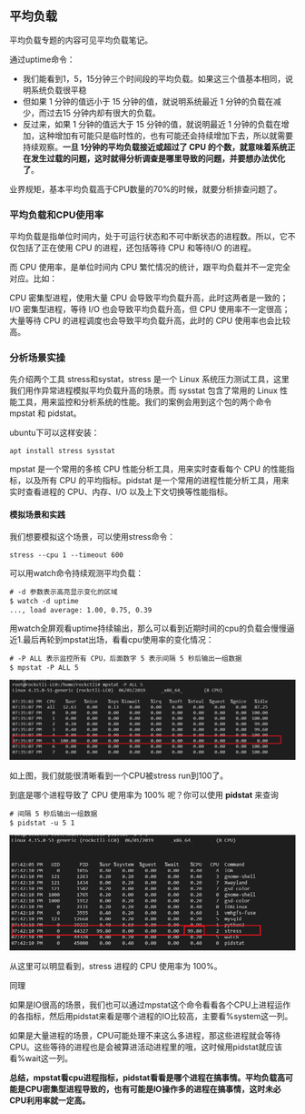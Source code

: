 ## 平均负载
平均负载专题的内容可见平均负载笔记。

通过uptime命令：

- 我们能看到1，5，15分钟三个时间段的平均负载。如果这三个值基本相同，说明系统负载很平稳
- 但如果 1 分钟的值远小于 15 分钟的值，就说明系统最近 1 分钟的负载在减少，而过去15 分钟内却有很大的负载。
- 反过来，如果 1 分钟的值远大于 15 分钟的值，就说明最近 1 分钟的负载在增加，这种增加有可能只是临时性的，也有可能还会持续增加下去，所以就需要持续观察。**一旦 1分钟的平均负载接近或超过了 CPU 的个数，就意味着系统正在发生过载的问题，这时就得分析调查是哪里导致的问题，并要想办法优化了**。

业界规矩，基本平均负载高于CPU数量的70%的时候，就要分析排查问题了。

### 平均负载和CPU使用率
平均负载是指单位时间内，处于可运行状态和不可中断状态的进程数。所以，它不仅包括了正在使用 CPU 的进程，还包括等待 CPU 和等待I/O 的进程。

而 CPU 使用率，是单位时间内 CPU 繁忙情况的统计，跟平均负载并不一定完全对应。比如：

CPU 密集型进程，使用大量 CPU 会导致平均负载升高，此时这两者是一致的；
I/O 密集型进程，等待 I/O 也会导致平均负载升高，但 CPU 使用率不一定很高；
大量等待 CPU 的进程调度也会导致平均负载升高，此时的 CPU 使用率也会比较高。

### 分析场景实操
先介绍两个工具 stress和systat，stress 是一个 Linux 系统压力测试工具，这里我们用作异常进程模拟平均负载升高的场景。而 sysstat 包含了常用的 Linux 性能工具，用来监控和分析系统的性能。我们的案例会用到这个包的两个命令 mpstat 和 pidstat。

ubuntu下可以这样安装：

```
apt install stress sysstat
```

mpstat 是一个常用的多核 CPU 性能分析工具，用来实时查看每个 CPU 的性能指标，以及所有 CPU 的平均指标。pidstat 是一个常用的进程性能分析工具，用来实时查看进程的 CPU、内存、I/O 以及上下文切换等性能指标。

#### 模拟场景和实践
我们想要模拟这个场景，可以使用stress命令：

```
stress --cpu 1 --timeout 600
```

可以用watch命令持续观测平均负载：

```
# -d 参数表示高亮显示变化的区域
$ watch -d uptime
..., load average: 1.00, 0.75, 0.39
```

用watch全屏观看uptime持续输出，那么可以看到近期时间的cpu的负载会慢慢逼近1.最后再轮到mpstat出场，看看cpu使用率的变化情况：

```
# -P ALL 表示监控所有 CPU，后面数字 5 表示间隔 5 秒后输出一组数据
$ mpstat -P ALL 5
```

![](image/mpstat0.png)

如上图，我们就能很清晰看到一个CPU被stress run到100了。

到底是哪个进程导致了 CPU 使用率为 100% 呢？你可以使用 **pidstat** 来查询

```
# 间隔 5 秒后输出一组数据
$ pidstat -u 5 1
```

![](image/mpstat1.png)

从这里可以明显看到，stress 进程的 CPU 使用率为 100%。

同理

如果是IO很高的场景，我们也可以通过mpstat这个命令看看各个CPU上进程运作的各指标，然后用pidstat来看是哪个进程的IO比较高，主要看%system这一列。

如果是大量进程的场景，CPU可能处理不来这么多进程，那这些进程就会等待CPU。这些等待的进程也是会被算进活动进程里的哦，这时候用pidstat就应该看%wait这一列。



**总结，mpstat看cpu进程指标，pidstat看看是哪个进程在搞事情。平均负载高可能是CPU密集型进程导致的，也有可能是IO操作多的进程在搞事情，这时未必CPU利用率就一定高。**

